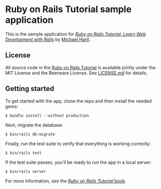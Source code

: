 # Ruby on Rails Tutorial sample application

This is the sample application for
[*Ruby on Rails Tutorial:
Learn Web Development with Rails*](http://www.railstutorial.org/book)
by [Michael Hartl](http://www.michaelhartl.com/).

## License

All source code in the [Ruby on Rails Tutorial](http://railstutorial.org/)
is available jointly under the MIT License and the Beerware License. See
[LICENSE.md](LICENSE.md) for details.

## Getting started

To get started with the app, clone the repo and then install the needed gems:

```
$ bundle install --without production
```

Next, migrate the database:

```
$ bin/rails db:migrate
```

Finally, run the test suite to verify that everything is working correctly:

```
$ bin/rails test
```

If the test suite passes, you'll be ready to run the app in a local server:

```
$ bin/rails server
```

For more information, see the
[*Ruby on Rails Tutorial* book](http://www.railstutorial.org/book).